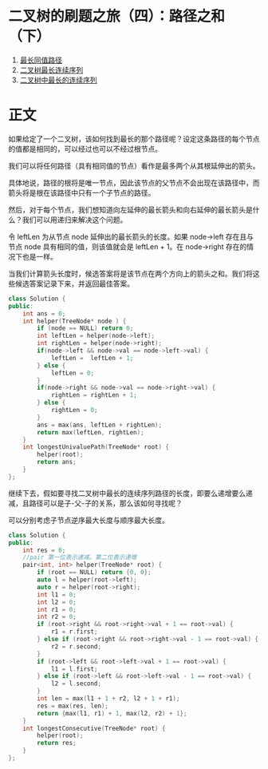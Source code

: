 # 二叉树的刷题之旅（四）：路径之和（下）

1. [最长同值路径](https://leetcode-cn.com/problems/longest-univalue-path/) 
2. [二叉树最长连续序列](https://leetcode-cn.com/problems/binary-tree-longest-consecutive-sequence/)
3. [二叉树中最长的连续序列](https://leetcode-cn.com/problems/binary-tree-longest-consecutive-sequence-ii/)    

  


# 正文


如果给定了一个二叉树，该如何找到最长的那个路径呢？设定这条路径的每个节点的值都是相同的，可以经过也可以不经过根节点。

我们可以将任何路径（具有相同值的节点）看作是最多两个从其根延伸出的箭头。

具体地说，路径的根将是唯一节点，因此该节点的父节点不会出现在该路径中，而箭头将是根在该路径中只有一个子节点的路径。

然后，对于每个节点，我们想知道向左延伸的最长箭头和向右延伸的最长箭头是什么？我们可以用递归来解决这个问题。

令 leftLen 为从节点 node 延伸出的最长箭头的长度。如果 node->left 存在且与节点 node 具有相同的值，则该值就会是 leftLen + 1。在 node->right 存在的情况下也是一样。

当我们计算箭头长度时，候选答案将是该节点在两个方向上的箭头之和。我们将这些候选答案记录下来，并返回最佳答案。



```C++
class Solution {
public:
    int ans = 0;
    int helper(TreeNode* node ) {
        if (node == NULL) return 0;
        int leftLen = helper(node->left);
        int rightLen = helper(node->right);
        if(node->left && node->val == node->left->val) {
            leftLen =  leftLen + 1;
        } else {
            leftLen = 0;
        }
        if(node->right && node->val == node->right->val) {
            rightLen = rightLen + 1;
        } else {
            rightLen = 0;
        }
        ans = max(ans, leftLen + rightLen);
        return max(leftLen, rightLen);
    }
    int longestUnivaluePath(TreeNode* root) {
        helper(root);
        return ans;
    }
};
```

继续下去，假如要寻找二叉树中最长的连续序列路径的长度，即要么递增要么递减，且路径可以是子-父-子的关系，那么该如何寻找呢？

可以分别考虑子节点逆序最大长度与顺序最大长度。

```C++
class Solution {
public:
    int res = 0;
    //pair 第一位表示递减。第二位表示递增
    pair<int, int> helper(TreeNode* root) {
        if (root == NULL) return {0, 0};
        auto l = helper(root->left);
        auto r = helper(root->right);
        int l1 = 0;
        int l2 = 0;
        int r1 = 0;
        int r2 = 0;
        if (root->right && root->right->val + 1 == root->val) {
            r1 = r.first;
        } else if (root->right && root->right->val - 1 == root->val) {
            r2 = r.second;
        }
        if (root->left && root->left->val + 1 == root->val) {
            l1 = l.first;
        } else if (root->left && root->left->val - 1 == root->val) {
            l2 = l.second;
        }
        int len = max(l1 + 1 + r2, l2 + 1 + r1);
        res = max(res, len);
        return {max(l1, r1) + 1, max(l2, r2) + 1};
    }
    int longestConsecutive(TreeNode* root) {
        helper(root);
        return res;
    }
};
```



